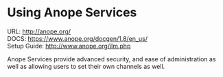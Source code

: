Using Anope Services
====================

URL: http://anope.org/  
DOCS: https://www.anope.org/docgen/1.8/en_us/  
Setup Guide: http://www.anope.org/ilm.php  

Anope Services provide advanced security, and ease of administration as well as allowing users to set their own channels as well.

